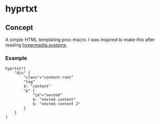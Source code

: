 # hyprtxt

## Concept

A simple HTML templating proc macro. I was inspired to make this after reading [hypermedia.systems](https://hypermedia.systems).

### Example

```
hyprtxt!(
    "div" {
        "class"="content-root"
        "tag"
        $: "content"
        "p" {
            "id"="nested"
            $: "nested content"
            $: "nested content 2"
        }
    }
)
```
